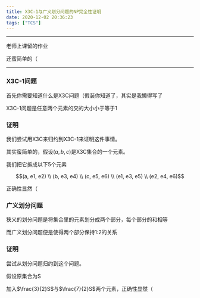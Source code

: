 ```yaml
---
title: X3C-1与广义划分问题的NP完全性证明
date: 2020-12-02 20:36:23
tags: ["TCS"]
---
```


---

老师上课留的作业

还蛮简单的（

---

### X3C-1问题

首先你需要知道什么是X3C问题（假装你知道了，其实是我懒得写了

X3C-1问题是任意两个元素的交的大小小于等于1

### 证明

我们尝试用X3C来归约到X3C-1来证明这件事情。

其实蛮简单的，假设$(a,b,c)$是X3C集合的一个元素。

我们把它拆成以下5个元素

$$(a, e1, e2) \\ (b, e3, e4) \\ (c, e5, e6) \\ (e1, e3, e5) \\ (e2, e4, e6)$$

正确性显然（

### 广义划分问题

狭义的划分问题是将集合里的元素划分成两个部分，每个部分的和相等

而广义划分问题便是使得两个部分保持1:2的关系

### 证明

尝试从划分问题归约到这个问题。

假设原集合为S

加入$\frac{3}{2}S$与$\frac{7}{2}S$两个元素，正确性显然（
